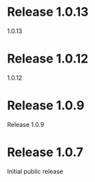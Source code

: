 # Release 1.0.13
1.0.13

# Release 1.0.12
1.0.12

# Release 1.0.9
Release 1.0.9

# Release 1.0.7
Initial public release

